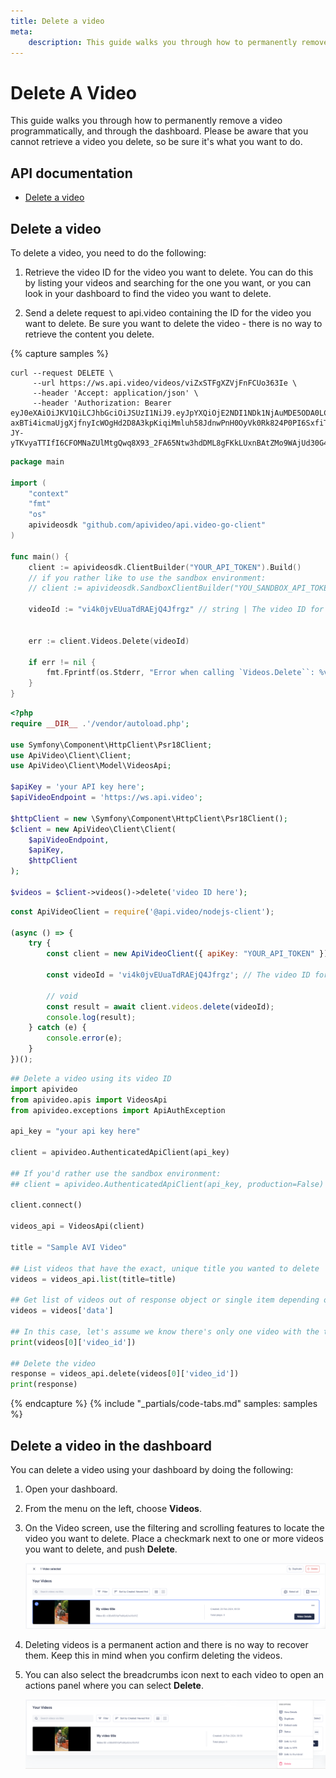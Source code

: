 ```yaml
---
title: Delete a video
meta:
    description: This guide walks you through how to permanently remove a video programmatically, and through the dashboard.
---
```


# Delete A Video

This guide walks you through how to permanently remove a video programmatically, and through the dashboard. Please be aware that you cannot retrieve a video you delete, so be sure it's what you want to do.

## API documentation

- [Delete a video](/reference/api/Videos#delete-a-video-object)

## Delete a video

To delete a video, you need to do the following: 

1. Retrieve the video ID for the video you want to delete. You can do this by listing your videos and searching for the one you want, or you can look in your dashboard to find the video you want to delete. 

2. Send a delete request to api.video containing the ID for the video you want to delete. Be sure you want to delete the video - there is no way to retrieve the content you delete. 

{% capture samples %}
```curl
curl --request DELETE \
     --url https://ws.api.video/videos/viZxSTFgXZVjFnFCUo363Ie \
     --header 'Accept: application/json' \
     --header 'Authorization: Bearer eyJ0eXAiOiJKV1QiLCJhbGciOiJSUzI1NiJ9.eyJpYXQiOjE2NDI1NDk1NjAuMDE5ODA0LCJuYmYiOjE2NDI1NDk1NjAuMDE5ODA0LCJleHAiOjE2NDI1NTMxNjAuMDE5ODA0LCJwcm9qZWN0SWQiOiJwclJ6SUpKQTdCTHNxSGpTNDVLVnBCMSJ9.jjr4YADGbe62RmBBxJXLy1D61Mtfry_dq9nbriBXgkPrdlBJ8ZRP50CyW3AsGD7wSuKp2mXxEYSzj64zelT1IGOwg6KG4Gz9BZ9YWs0GAHKUIdgqn1gzITX5aQljIXx1fquXbawd-axBTi4icmaUjgXjfnyIcWOgHd2D8A3kpKiqiMmluh58JdnwPnH0OyVk0Rk824P0PI6SxfiTHfkCglPL6ixf9OgokMLPoVrsxH5C0xt3Z7lf5TJ0F78-JY-yTKvyaTTIfI6CFOMNaZUlMtgQwq8X93_2FA65Ntw3hdDML8gFKkLUxnBAtZMo9WAjUd30G4OcYasmlkc4Q_JSNw'
```
```go
package main

import (
    "context"
    "fmt"
    "os"
    apivideosdk "github.com/apivideo/api.video-go-client"
)

func main() {
    client := apivideosdk.ClientBuilder("YOUR_API_TOKEN").Build()
    // if you rather like to use the sandbox environment:
    // client := apivideosdk.SandboxClientBuilder("YOU_SANDBOX_API_TOKEN").Build()
        
    videoId := "vi4k0jvEUuaTdRAEjQ4Jfrgz" // string | The video ID for the video you want to delete.

    
    err := client.Videos.Delete(videoId)

    if err != nil {
        fmt.Fprintf(os.Stderr, "Error when calling `Videos.Delete``: %v\n", err)
    }
}
```
```php
<?php
require __DIR__ .'/vendor/autoload.php';

use Symfony\Component\HttpClient\Psr18Client;
use ApiVideo\Client\Client;
use ApiVideo\Client\Model\VideosApi;

$apiKey = 'your API key here';
$apiVideoEndpoint = 'https://ws.api.video';

$httpClient = new \Symfony\Component\HttpClient\Psr18Client();
$client = new ApiVideo\Client\Client(
    $apiVideoEndpoint,
    $apiKey,
    $httpClient
);

$videos = $client->videos()->delete('video ID here');
```
```javascript
const ApiVideoClient = require('@api.video/nodejs-client');

(async () => {
    try {
        const client = new ApiVideoClient({ apiKey: "YOUR_API_TOKEN" });

        const videoId = 'vi4k0jvEUuaTdRAEjQ4Jfrgz'; // The video ID for the video you want to delete.

        // void
        const result = await client.videos.delete(videoId);
        console.log(result);
    } catch (e) {
        console.error(e);
    }
})();
```
```python
## Delete a video using its video ID
import apivideo
from apivideo.apis import VideosApi
from apivideo.exceptions import ApiAuthException

api_key = "your api key here"

client = apivideo.AuthenticatedApiClient(api_key)

## If you'd rather use the sandbox environment:
## client = apivideo.AuthenticatedApiClient(api_key, production=False)

client.connect()

videos_api = VideosApi(client)

title = "Sample AVI Video"

## List videos that have the exact, unique title you wanted to delete
videos = videos_api.list(title=title)

## Get list of videos out of response object or single item depending on whether you filtered
videos = videos['data']

## In this case, let's assume we know there's only one video with the title we filtered for. 
print(videos[0]['video_id'])
        
## Delete the video
response = videos_api.delete(videos[0]['video_id'])
print(response)
```
{% endcapture %}
{% include "_partials/code-tabs.md" samples: samples %}

## Delete a video in the dashboard

You can delete a video using your dashboard by doing the following:

1. Open your dashboard.

2. From the menu on the left, choose **Videos**.

3. On the Video screen, use the filtering and scrolling features to locate the video you want to delete. Place a checkmark next to one or more videos you want to delete, and push **Delete**.

   ![Showing the list of videos in the Dashboard](/_assets/vod/delete-video.png)

4. Deleting videos is a permanent action and there is no way to recover them. Keep this in mind when you confirm deleting the videos.

5. You can also select the breadcrumbs icon next to each video to open an actions panel where you can select **Delete**.

   ![Showing the action panel on the videos list in the Dashboard](/_assets/vod/delete-video-2.png)